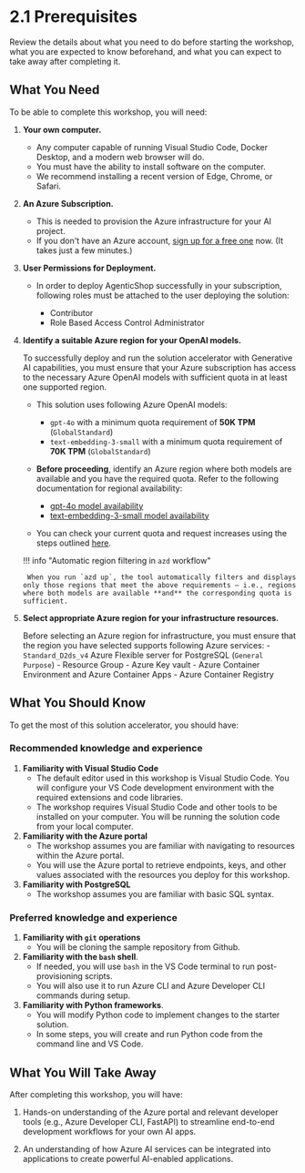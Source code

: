 # 2.1 Prerequisites

Review the details about what you need to do before starting the workshop, what you are expected to know beforehand, and what you can expect to take away after completing it.

## What You Need

To be able to complete this workshop, you will need:

1. **Your own computer.**
    - Any computer capable of running Visual Studio Code, Docker Desktop, and a modern web browser will do.
    - You must have the ability to install software on the computer.
    - We recommend installing a recent version of Edge, Chrome, or Safari.

2. **An Azure Subscription.**
    - This is needed to provision the Azure infrastructure for your AI project.
    - If you don't have an Azure account, [sign up for a free one](https://azure.microsoft.com/en-gb/pricing/purchase-options/azure-account) now. (It takes just a few minutes.)

3. **User Permissions for Deployment.**
    - In order to deploy AgenticShop successfully in your subscription, following roles must be attached to the user deploying the solution:

        - Contributor
        - Role Based Access Control Administrator

4. **Identify a suitable Azure region for your OpenAI models.**

    To successfully deploy and run the solution accelerator with Generative AI capabilities, you must ensure that your Azure subscription has access to the necessary Azure OpenAI models with sufficient quota in at least one supported region.

    - This solution uses following Azure OpenAI models:
        - `gpt-4o` with a minimum quota requirement of **50K TPM** (`GlobalStandard`)
        - `text-embedding-3-small` with a minimum quota requirement of **70K TPM** (`GlobalStandard`)

    - **Before proceeding**, identify an Azure region where both models are available and you have the required quota. Refer to the following documentation for regional availability:
        - [gpt-4o model availability](https://learn.microsoft.com/azure/ai-services/openai/concepts/models?tabs=global-standard%2Cstandard-chat-completions#standard-models-by-endpoint)
        - [text-embedding-3-small model availability](https://learn.microsoft.com/azure/ai-services/openai/concepts/models?tabs=global-standard%2Cstandard-embeddings#standard-models-by-endpoint)

    - You can check your current quota and request increases using the steps outlined [here](https://learn.microsoft.com/azure/ai-services/openai/how-to/quota?tabs=rest#view-and-request-quota).

    !!! info "Automatic region filtering in `azd` workflow"

        When you run `azd up`, the tool automatically filters and displays only those regions that meet the above requirements — i.e., regions where both models are available **and** the corresponding quota is sufficient.

5. **Select appropriate Azure region for your infrastructure resources.**

    Before selecting an Azure region for infrastructure, you must ensure that the region you have selected supports following Azure services:
        - `Standard_D2ds_v4` Azure Flexible server for PostgreSQL (`General Purpose`)
        - Resource Group
        - Azure Key vault
        - Azure Container Environment and Azure Container Apps
        - Azure Container Registry

## What You Should Know

To get the most of this solution accelerator, you should have:

### Recommended knowledge and experience

1. **Familiarity with Visual Studio Code**
    - The default editor used in this workshop is Visual Studio Code. You will configure your VS Code development environment with the required extensions and code libraries.
    - The workshop requires Visual Studio Code and other tools to be installed on your computer. You will be running the solution code from your local computer.
2. **Familiarity with the Azure portal**
    - The workshop assumes you are familiar with navigating to resources within the Azure portal.
    - You will use the Azure portal to retrieve endpoints, keys, and other values associated with the resources you deploy for this workshop.
3. **Familiarity with PostgreSQL**
    - The workshop assumes you are familiar with basic SQL syntax.

### Preferred knowledge and experience

1. **Familiarity with `git` operations**
    - You will be cloning the sample repository from Github.
2. **Familiarity with the `bash` shell**.
    - If needed, you will use `bash` in the VS Code terminal to run post-provisioning scripts.
    - You will also use it to run Azure CLI and Azure Developer CLI commands during setup.
3. **Familiarity with Python frameworks**.
    - You will modify Python code to implement changes to the starter solution.
    - In some steps, you will create and run Python code from the command line and VS Code.

## What You Will Take Away

After completing this workshop, you will have:

1. Hands-on understanding of the Azure portal and relevant developer tools (e.g., Azure Developer CLI, FastAPI) to streamline end-to-end development workflows for your own AI apps.

2. An understanding of how Azure AI services can be integrated into applications to create powerful AI-enabled applications.
